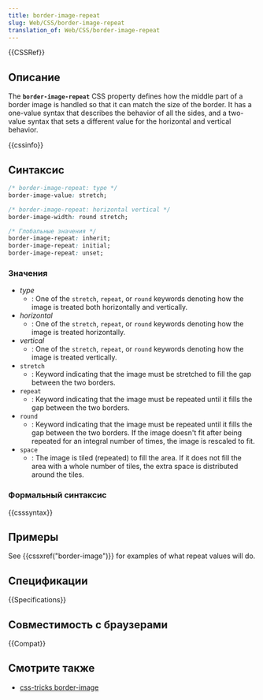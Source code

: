 ```yaml
---
title: border-image-repeat
slug: Web/CSS/border-image-repeat
translation_of: Web/CSS/border-image-repeat
---
```

{{CSSRef}}

## Описание

The **`border-image-repeat`** CSS property defines how the middle part of a border image is handled so that it can match the size of the border. It has a one-value syntax that describes the behavior of all the sides, and a two-value syntax that sets a different value for the horizontal and vertical behavior.

{{cssinfo}}

## Синтаксис

```css
/* border-image-repeat: type */
border-image-value: stretch;

/* border-image-repeat: horizontal vertical */
border-image-width: round stretch;

/* Глобальные значения */
border-image-repeat: inherit;
border-image-repeat: initial;
border-image-repeat: unset;
```

### Значения

- _type_
  - : One of the `stretch`, `repeat`, or `round` keywords denoting how the image is treated both horizontally and vertically.
- _horizontal_
  - : One of the `stretch`, `repeat`, or `round` keywords denoting how the image is treated horizontally.
- _vertical_
  - : One of the `stretch`, `repeat`, or `round` keywords denoting how the image is treated vertically.
- `stretch`
  - : Keyword indicating that the image must be stretched to fill the gap between the two borders.
- `repeat`
  - : Keyword indicating that the image must be repeated until it fills the gap between the two borders.
- `round`
  - : Keyword indicating that the image must be repeated until it fills the gap between the two borders. If the image doesn't fit after being repeated for an integral number of times, the image is rescaled to fit.
- `space`
  - : The image is tiled (repeated) to fill the area. If it does not fill the area with a whole number of tiles, the extra space is distributed around the tiles.

### Формальный синтаксис

{{csssyntax}}

## Примеры

See {{cssxref("border-image")}} for examples of what repeat values will do.

## Спецификации

{{Specifications}}

## Совместимость с браузерами

{{Compat}}

## Смотрите также

- [css-tricks border-image](https://css-tricks.com/almanac/properties/b/border-image/)
